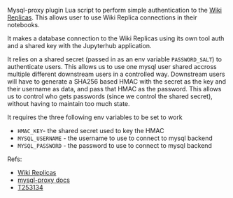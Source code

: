 Mysql-proxy plugin Lua script to perform simple authentication to the [Wiki Replicas](https://wikitech.wikimedia.org/wiki/Wiki_Replicas). This allows user to use Wiki Replica connections in their notebooks.

It makes a database connection to the Wiki Replicas using its own tool auth and a shared key with the Jupyterhub application.

It relies on a shared secret (passed in as an env variable `PASSWORD_SALT`) to authenticate users. This allows us to use one mysql user shared accross multiple different downstream users in a controlled way. Downstream users will have to generate a SHA256 based HMAC with the secret as the key and their username as data, and pass that HMAC as the password. This allows us to control who gets passwords (since we control the shared secret), without having to maintain too much state.

It requires the three following env variables to be set to work
- `HMAC_KEY`- the shared secret used to key the HMAC
- `MYSQL_USERNAME` - the username to use to connect to mysql backend
- `MYSQL_PASSWORD` - the password to use to connect to mysql backend


Refs:
- [Wiki Replicas](https://wikitech.wikimedia.org/wiki/Wiki_Replicas)
- [mysql-proxy docs](https://downloads.mysql.com/docs/mysql-proxy-en.pdf)
- [T253134](https://phabricator.wikimedia.org/T253134)